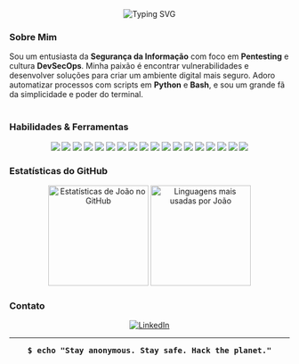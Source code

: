 
<div align="center">
  <img src="https://readme-typing-svg.vercel.app?font=Fira+Mono&size=28&pause=1000&color=FFFFFF&center=true&vCenter=true&width=600&lines=Olá%2C+eu+sou+o+João+Cardoso+Dias;Cybersecurity+%7C+Pentest+%7C+DevSecOps;Terminal+Lover+%7C+Always+Learning" alt="Typing SVG" />
</div>





###  Sobre Mim

<p align="left">
  Sou um entusiasta da <strong>Segurança da Informação</strong> com foco em <strong>Pentesting</strong> e cultura <strong>DevSecOps</strong>. Minha paixão é encontrar vulnerabilidades e desenvolver soluções para criar um ambiente digital mais seguro. Adoro automatizar processos com scripts em <strong>Python</strong> e <strong>Bash</strong>, e sou um grande fã da simplicidade e poder do terminal.
<br><br>
  </p>



### Habilidades & Ferramentas

<p align="center">
  <img src="https://img.shields.io/badge/Python-000000?style=for-the-badge&logo=python&logoColor=white"/>
  <img src="https://img.shields.io/badge/Bash-000000?style=for-the-badge&logo=gnubash&logoColor=white"/>
  <img src="https://img.shields.io/badge/JavaScript-000000?style=for-the-badge&logo=javascript&logoColor=white"/>
  <img src="https://img.shields.io/badge/Linux-000000?style=for-the-badge&logo=linux&logoColor=white"/>
  <img src="https://img.shields.io/badge/Docker-000000?style=for-the-badge&logo=docker&logoColor=white"/>
  <img src="https://img.shields.io/badge/Git-000000?style=for-the-badge&logo=git&logoColor=white"/>
  <img src="https://img.shields.io/badge/Node.js-000000?style=for-the-badge&logo=nodedotjs&logoColor=white"/>
  <img src="https://img.shields.io/badge/Kali_Linux-000000?style=for-the-badge&logo=kalilinux&logoColor=white"/>
  <img src="https://img.shields.io/badge/Metasploit-000000?style=for-the-badge&logo=metasploit&logoColor=white"/>
  <img src="https://img.shields.io/badge/Nmap-000000?style=for-the-badge&logoColor=white"/>
  <img src="https://img.shields.io/badge/Wireshark-000000?style=for-the-badge&logo=wireshark&logoColor=white"/>
  <img src="https://img.shields.io/badge/Aircrack--ng-000000?style=for-the-badge&logo=aircrack-ng&logoColor=white"/>
  <img src="https://img.shields.io/badge/Burp_Suite-000000?style=for-the-badge&logo=burpsuite&logoColor=white"/>
  <img src="https://img.shields.io/badge/SQLMap-000000?style=for-the-badge&logo=sqlmap&logoColor=white"/>
  <img src="https://img.shields.io/badge/Gobuster-000000?style=for-the-badge&logo=go&logoColor=white"/>
  <img src="https://img.shields.io/badge/John_the_Ripper-000000?style=for-the-badge&logo=john-the-ripper&logoColor=white"/>
  <img src="https://img.shields.io/badge/Hashcat-000000?style=for-the-badge&logo=hashcat&logoColor=white"/>
  <img src="https://img.shields.io/badge/DevSecOps-000000?style=for-the-badge&logo=gitlab&logoColor=white"/>
</p>


### Estatísticas do GitHub

<p align="center">
  <img src="https://github-readme-stats.vercel.app/api?username=joaocardosodias&show_icons=true&hide_border=true&title_color=FFFFFF&icon_color=FFFFFF&text_color=FFFFFF&bg_color=000000" height="180em" alt="Estatísticas de João no GitHub"/>
  <img src="https://github-readme-stats.vercel.app/api/top-langs/?username=joaocardosodias&layout=compact&hide_border=true&title_color=FFFFFF&text_color=FFFFFF&bg_color=000000" height="180em" alt="Linguagens mais usadas por João"/>
</p>




### Contato

<p  align="center">
  <a href="https://www.linkedin.com/in/jo%C3%A3ocardosodias/" target="_blank">
    <img src="https://img.shields.io/badge/LinkedIn-000000?style=for-the-badge&logo=linkedin&logoColor=white" alt="LinkedIn"/>
  </a>

</p>

---

<p align="center">
  <samp>
    <b>$ echo "Stay anonymous. Stay safe. Hack the planet."</b>
  </samp>
</p>
